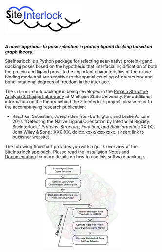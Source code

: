 <div style="max-width:50%;">
<img src="images/logo.png" alt="SiteInterlock Logo">
</div>

<br>


***A novel approach to pose selection in protein-ligand docking based on graph theory.***

SiteInterlock is a Python package for selecting near-native protein-ligand docking poses based on the hypothesis that interfacial rigidification of both the protein and ligand prove to be important characteristics of the native binding mode and are sensitive to the spatial coupling of interactions and bond-rotational degrees of freedom in the interface.

The `siteinterlock` package is being developed in the [Protein Structure Analysis & Design Laboratory](http://www.kuhnlab.bmb.msu.edu) at Michigan State University. For additional information on the theory behind the SiteInterlock project, please refer to the accompanying research publication:

- Raschka, Sebastian, Joseph Bemister-Buffington, and Leslie A. Kuhn 2016. "Detecting the Native Ligand Orientation by Interfacial Rigidity: SiteInterlock." *Proteins: Structure, Function, and Bioinformatics* XX (X). John Wiley & Sons : XXX-XX. doi:xx.xxxx/xxxxxxxx.
 {insert link to publisher website}


The following flowchart provides you with a quick overview of the SiteInterlock approach. Please read the [Installation Notes](user_guide/Installation) and [Documentation](user_guide/Overview) for more details on how to use this software package.

<div style="max-width:50%; inline-block; margin:0 auto;">
<img src="images/flowchart-3.png" alt="SiteInterlock workflow">
</div>
